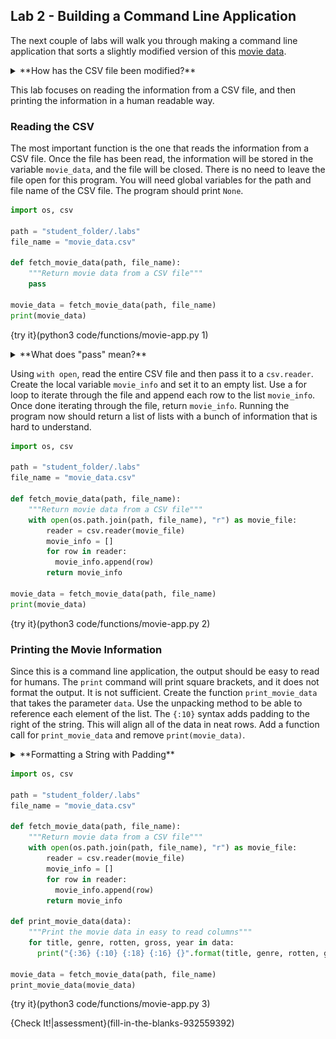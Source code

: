 ## Lab 2 - Building a Command Line Application

The next couple of labs will walk you through making a command line application that sorts a slightly modified version of this [movie data](https://gist.github.com/tiangechen/b68782efa49a16edaf07dc2cdaa855ea). 

<details><summary>**How has the CSV file been modified?**</summary>The CSV file used for this project only contains the columns for the film, genre, Rotten Tomatoes score, the worldwide gross, and the year the film was released. Including all of the data would be too world for the terminal. Rows of data would go onto a second line, which hurt human readability. In addition, duplicates were removed, and a few of the genres needed to be capitalized.</details>

This lab focuses on reading the information from a CSV file, and then printing the information in a human readable way.

### Reading the CSV
The most important function is the one that reads the information from a CSV file. Once the file has been read, the information will be stored in the variable `movie_data`, and the file will be closed. There is no need to leave the file open for this program. You will need global variables for the path and file name of the CSV file. The program should print `None`.

```python
import os, csv

path = "student_folder/.labs"
file_name = "movie_data.csv"

def fetch_movie_data(path, file_name):
    """Return movie data from a CSV file"""
    pass

movie_data = fetch_movie_data(path, file_name) 
print(movie_data)
```

{try it}(python3 code/functions/movie-app.py 1)

<details><summary>**What does "pass" mean?**</summary>Think of `pass` as a placeholder for a function. We know that the function needs to do something or else an error message will appear. Using `pass` means that the function will not do anything, but there will not be an error message either. This helps us to increase the modularity of our programs by allowing you to work on other par</details>

Using `with open`, read the entire CSV file and then pass it to a `csv.reader`. Create the local variable `movie_info` and set it to an empty list. Use a for loop to iterate through the file and append each row to the list `movie_info`. Once done iterating through the file, return `movie_info`. Running the program now should return a list of lists with a bunch of information that is hard to understand.

```python
import os, csv

path = "student_folder/.labs"
file_name = "movie_data.csv"

def fetch_movie_data(path, file_name):
    """Return movie data from a CSV file"""
    with open(os.path.join(path, file_name), "r") as movie_file:
        reader = csv.reader(movie_file)
        movie_info = []
        for row in reader:
          movie_info.append(row)
        return movie_info

movie_data = fetch_movie_data(path, file_name) 
print(movie_data)
```

{try it}(python3 code/functions/movie-app.py 2)

### Printing the Movie Information
Since this is a command line application, the output should be easy to read for humans. The `print` command will print square brackets, and it does not format the output. It is not sufficient. Create the function `print_movie_data` that takes the parameter `data`. Use the unpacking method to be able to reference each element of the list. The `{:10}` syntax adds padding to the right of the string. This will align all of the data in neat rows. Add a function call for `print_movie_data` and remove `print(movie_data)`.

<details><summary>**Formatting a String with Padding**</summary><img src=".guides/images/formatting-columns.png" /></details>

```python
import os, csv

path = "student_folder/.labs"
file_name = "movie_data.csv"

def fetch_movie_data(path, file_name):
    """Return movie data from a CSV file"""
    with open(os.path.join(path, file_name), "r") as movie_file:
        reader = csv.reader(movie_file)
        movie_info = []
        for row in reader:
          movie_info.append(row)
        return movie_info

def print_movie_data(data):
    """Print the movie data in easy to read columns"""
    for title, genre, rotten, gross, year in data:
      print("{:36} {:10} {:18} {:16} {}".format(title, genre, rotten, gross, year))
      
movie_data = fetch_movie_data(path, file_name) 
print_movie_data(movie_data)
```

{try it}(python3 code/functions/movie-app.py 3)

{Check It!|assessment}(fill-in-the-blanks-932559392)

